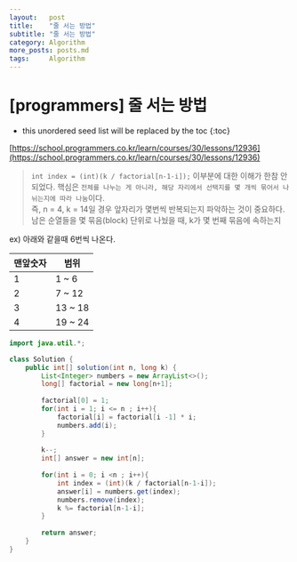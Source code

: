 ```yaml
---
layout:   post
title:    "줄 서는 방법"
subtitle: "줄 서는 방법"
category: Algorithm
more_posts: posts.md
tags:     Algorithm
---
```

# [programmers] 줄 서는 방법

<!--more-->
<!-- Table of contents -->
* this unordered seed list will be replaced by the toc
{:toc}

[https://school.programmers.co.kr/learn/courses/30/lessons/12936](https://school.programmers.co.kr/learn/courses/30/lessons/12936)

> `int index = (int)(k / factorial[n-1-i]);` 이부분에 대한 이해가 한참 안되었다. 핵심은 `전체를 나누는 게 아니라, 해당 자리에서 선택지를 몇 개씩 묶어서 나뉘는지에 따라 나눔`이다.  
> 즉, n = 4, k = 14일 경우 앞자리가 몇번씩 반복되는지 파악하는 것이 중요하다.  
> 남은 순열들을 몇 묶음(block) 단위로 나눴을 때, k가 몇 번째 묶음에 속하는지

ex) 아래와 같을때 6번씩 나온다.

|맨앞숫자|범위|
|---|---|
|1|1 ~ 6|
|2|7 ~ 12|
|3|13 ~ 18|
|4|19 ~ 24|

```java
import java.util.*;

class Solution {
    public int[] solution(int n, long k) {
        List<Integer> numbers = new ArrayList<>();
        long[] factorial = new long[n+1];
        
        factorial[0] = 1;
        for(int i = 1; i <= n ; i++){
            factorial[i] = factorial[i -1] * i;
            numbers.add(i);
        }
        
        k--;
        int[] answer = new int[n];
        
        for(int i = 0; i <n ; i++){
            int index = (int)(k / factorial[n-1-i]);
            answer[i] = numbers.get(index);
            numbers.remove(index);
            k %= factorial[n-1-i];
        }
        
        return answer;
    }
}
```